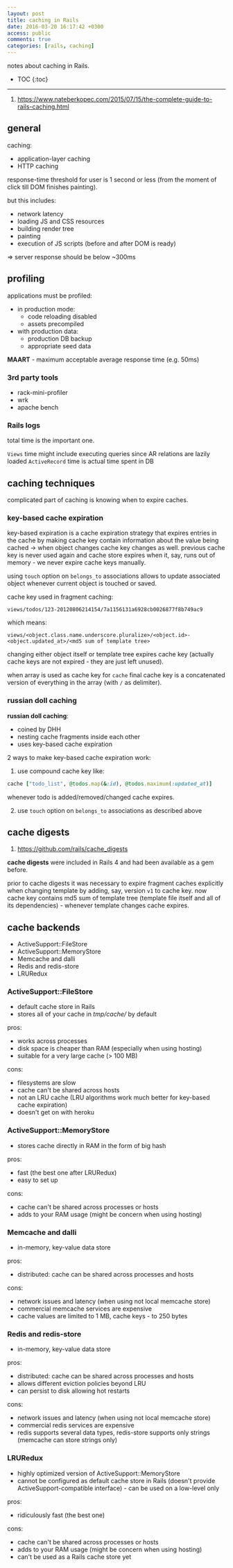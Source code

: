 ```yaml
---
layout: post
title: caching in Rails
date: 2016-03-20 16:17:42 +0300
access: public
comments: true
categories: [rails, caching]
---
```


notes about caching in Rails.

<!-- more -->

* TOC
{:toc}
<hr>

1. <https://www.nateberkopec.com/2015/07/15/the-complete-guide-to-rails-caching.html>

general
-------

caching:

- application-layer caching
- HTTP caching

response-time threshold for user is 1 second or less
(from the moment of click till DOM finishes painting).

but this includes:

- network latency
- loading JS and CSS resources
- building render tree
- painting
- execution of JS scripts (before and after DOM is ready)

=> server response should be below ~300ms

profiling
---------

applications must be profiled:

- in production mode:
  - code reloading disabled
  - assets precompiled
- with production data:
  - production DB backup
  - appropriate seed data

**MAART** - maximum acceptable average response time (e.g. 50ms)

### 3rd party tools

- rack-mini-profiler
- wrk
- apache bench

### Rails logs

total time is the important one.

`Views` time might include executing queries since AR relations are lazily loaded
`ActiveRecord` time is actual time spent in DB

caching techniques
------------------

complicated part of caching is knowing when to expire caches.

### key-based cache expiration

key-based expiration is a cache expiration strategy that expires entries
in the cache by making cache key contain information about the value
being cached -> when object changes cache key changes as well.
previous cache key is never used again and cache store expires when it, say,
runs out of memory - we never expire cache keys manually.

using `touch` option on `belongs_to` associations allows to update
associated object whenever current object is touched or saved.

cache key used in fragment caching:

`views/todos/123-20120806214154/7a1156131a6928cb0026877f8b749ac9`

which means:

`views/<object.class.name.underscore.pluralize>/<object.id>-<object.updated_at>/<md5 sum of template tree>`

changing either object itself or template tree expires cache key
(actually cache keys are not expired - they are just left unused).

when array is used as cache key for `cache` final cache key is a
concatenated version of everything in the array (with `/` as delimiter).

### russian doll caching

**russian doll caching**:

- coined by DHH
- nesting cache fragments inside each other
- uses key-based cache expiration

2 ways to make key-based cache expiration work:

1. use compound cache key like:

```ruby
cache ["todo_list", @todos.map(&:id), @todos.maximum(:updated_at)]
```

whenever todo is added/removed/changed cache expires.

2. use `touch` option on `belongs_to` associations as described above

cache digests
-------------

1. <https://github.com/rails/cache_digests>

**cache digests** were included in Rails 4 and had been available as a gem before.

prior to cache digests it was necessary to expire fragment caches explicitly
when changing template by adding, say, version `v1` to cache key.
now cache key contains md5 sum of template tree (template file itself and
all of its dependencies) - whenever template changes cache expires.

cache backends
--------------

- ActiveSupport::FileStore
- ActiveSupport::MemoryStore
- Memcache and dalli
- Redis and redis-store
- LRURedux

### ActiveSupport::FileStore

- default cache store in Rails
- stores all of your cache in _tmp/cache/_ by default

pros:

+ works across processes
+ disk space is cheaper than RAM (especially when using hosting)
+ suitable for a very large cache (> 100 MB)

cons:

- filesystems are slow
- cache can't be shared across hosts
- not an LRU cache (LRU algorithms work much better for key-based cache expiration)
- doesn't get on with heroku

### ActiveSupport::MemoryStore

- stores cache directly in RAM in the form of big hash

pros:

+ fast (the best one after LRURedux)
+ easy to set up

cons:

- cache can't be shared across processes or hosts
- adds to your RAM usage (might be concern when using hosting)

### Memcache and dalli

- in-memory, key-value data store

pros:

+ distributed: cache can be shared across processes and hosts

cons:

- network issues and latency (when using not local memcache store)
- commercial memcache services are expensive
- cache values are limited to 1 MB, cache keys - to 250 bytes

### Redis and redis-store

- in-memory, key-value data store

pros:

+ distributed: cache can be shared across processes and hosts
+ allows different eviction policies beyond LRU
+ can persist to disk allowing hot restarts

cons:

- network issues and latency (when using not local memcache store)
- commercial redis services are expensive
- redis supports several data types, redis-store supports only strings
  (memcache can store strings only)

### LRURedux

- highly optimized version of ActiveSupport::MemoryStore
- cannot be configured as default cache store in Rails
  (doesn't provide ActiveSupport-compatible interface) - can be used
  on a low-level only

pros:

+ ridiculously fast (the best one)

cons:

- cache can't be shared across processes or hosts
- adds to your RAM usage (might be concern when using hosting)
- can't be used as a Rails cache store yet

